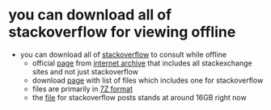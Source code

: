 # you can download all of stackoverflow for viewing offline

- you can download all of [stackoverflow](https://stackoverflow.com/) to consult while offline
    - official [page](https://archive.org/details/stackexchange) from [internet archive](https://archive.org/) that includes all stackexchange sites and not just stackoverflow
    - download [page](https://archive.org/download/stackexchange) with list of files which includes one for stackoverflow
    - files are primarily in [7Z format](https://en.wikipedia.org/wiki/7z)
    - the [file](https://archive.org/download/stackexchange/stackoverflow.com-Posts.7z) for stackoverflow posts stands at around 16GB right now
